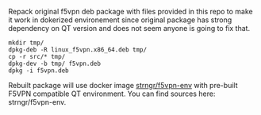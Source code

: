Repack original f5vpn deb package with files provided in this repo to make it work in dokerized environement since original package has strong dependency on QT version and does not seem anyone is going to fix that.

```
mkdir tmp/
dpkg-deb -R linux_f5vpn.x86_64.deb tmp/
cp -r src/* tmp/
dpkg-dev -b tmp/ f5vpn.deb
dpkg -i f5vpn.deb
```


Rebuilt package will use docker image [strngr/f5vpn-env](https://hub.docker.com/r/strngr/f5vpn-env) with pre-built F5VPN compatible QT environment. You can find sources here: strngr/f5vpn-env.
